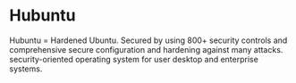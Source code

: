 # Hubuntu
Hubuntu = Hardened Ubuntu. Secured by using 800+ security controls and comprehensive secure configuration and hardening against many attacks. security-oriented operating system for user desktop  and enterprise systems.
